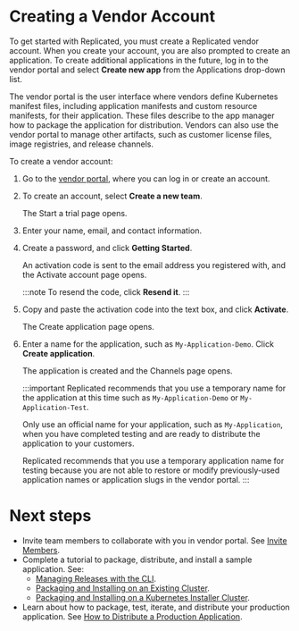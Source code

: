 # Creating a Vendor Account

To get started with Replicated, you must create a Replicated vendor account. When you create your account, you are also prompted to create an application. To create additional applications in the future, log in to the vendor portal and select **Create new app** from the Applications drop-down list.

The vendor portal is the user interface where vendors define Kubernetes manifest files, including application manifests and custom resource manifests, for their application. These files describe to the app manager how to package the application for distribution. Vendors can also use the vendor portal to manage other artifacts, such as customer license files, image registries, and release channels.

To create a vendor account:

1. Go to the [vendor portal](https://vendor.replicated.com), where you can log in or create an account.
1. To create an account, select **Create a new team**.

    The Start a trial page opens.
1. Enter your name, email, and contact information.
1. Create a password, and click **Getting Started**.

    An activation code is sent to the email address you registered with, and the Activate account page opens.

    :::note
    To resend the code, click **Resend it**.
    :::

1. Copy and paste the activation code into the text box, and click **Activate**.

    The Create application page opens.

1. Enter a name for the application, such as `My-Application-Demo`. Click **Create application**.

    The application is created and the Channels page opens.

   :::important
   Replicated recommends that you use a temporary name for the application at this time such as `My-Application-Demo` or `My-Application-Test`.

   Only use an official name for your application, such as `My-Application`, when you have completed testing and are ready to distribute the application to your customers.

   Replicated recommends that you use a temporary application name for testing because you are not able to restore or modify previously-used application names or application slugs in the vendor portal.
   :::

# Next steps
* Invite team members to collaborate with you in vendor portal. See [Invite Members](team-management#invite-members).
* Complete a tutorial to package, distribute, and install a sample application. See:
   * [Managing Releases with the CLI](tutorial-installing-with-cli).
   * [Packaging and Installing on an Existing Cluster](tutorial-installing-with-existing-cluster).
   * [Packaging and Installing on a Kubernetes Installer Cluster](tutorial-installing-without-existing-cluster).
* Learn about how to package, test, iterate, and distribute your production application. See [How to Distribute a Production Application](distributing-workflow).
